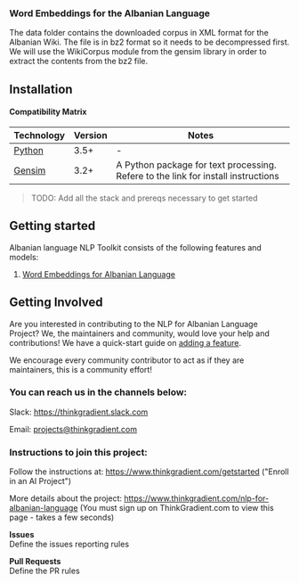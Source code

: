 ### Word Embeddings for the Albanian Language
The data folder contains the downloaded corpus in XML format for the Albanian Wiki. The file is in bz2 format so it needs to be decompressed first. We will use the WikiCorpus module from the gensim library in order to extract the contents from the bz2 file.
 


## Installation

#### Compatibility Matrix


| Technology  | Version | Notes | 
|---------------|-----------|-----------|
| [Python](https://www.python.org/)  | 3.5+  | -  | 
| [Gensim](https://radimrehurek.com/gensim/install.html)  | 3.2+  | A Python package for text processing. Refere to the link for install instructions  | 

> TODO: Add all the stack and prereqs necessary to get started


## Getting started

Albanian language NLP Toolkit consists of the following features and models:
1. [Word Embeddings for Albanian Language](/docs/word_embeddings_alb_lang.ipynb)

## Getting Involved

Are you interested in contributing to the NLP for Albanian Language Project? We, the maintainers and community,
would love your help and contributions! We have a quick-start guide on [adding a feature]().

We encourage every community contributor to act as if they are
maintainers, this is a community effort!

### You can reach us in the channels below:  
Slack: https://thinkgradient.slack.com  

Email: projects@thinkgradient.com

### Instructions to join this project: 

Follow the instructions at: https://www.thinkgradient.com/getstarted ("Enroll in an AI Project")

More details about the project: https://www.thinkgradient.com/nlp-for-albanian-language (You must sign up on ThinkGradient.com to view this page - takes a few seconds)



__Issues__  
Define the issues reporting rules

__Pull Requests__  
Define the PR rules

